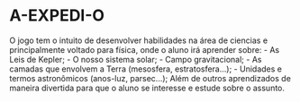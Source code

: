 # A-EXPEDI-O
O jogo tem o intuito de desenvolver habilidades na área de ciencias e principalmente voltado para física, onde o aluno irá aprender sobre: - As Leis de Kepler; - O nosso sistema solar; - Campo gravitacional; - As camadas que envolvem a Terra (mesosfera, estratosfera...); - Unidades e termos astronômicos (anos-luz, parsec...); Além de outros aprendizados de maneira divertida para que o aluno se interesse e estude sobre o assunto.
